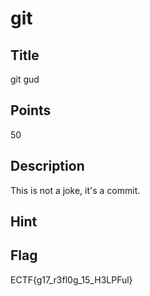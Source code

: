 # git

## Title
git gud

## Points
50

## Description
This is not a joke, it's a commit.

## Hint


## Flag
ECTF{g17_r3fl0g_15_H3LPFul}
